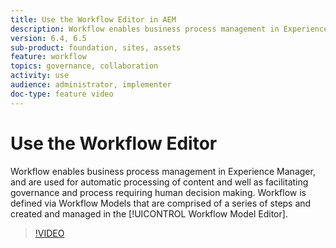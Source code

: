```yaml
---
title: Use the Workflow Editor in AEM
description: Workflow enables business process management in Experience Manager, and are used for automatic processing of content and well as facilitating governance and process requiring human decision making. Workflow is defined via Workflow Models that are comprised of a series of steps and created and managed in the Workflow Model Editor.
version: 6.4, 6.5
sub-product: foundation, sites, assets
feature: workflow
topics: governance, collaboration
activity: use
audience: administrator, implementer
doc-type: feature video
---
```


# Use the Workflow Editor

Workflow enables business process management in Experience Manager, and are used for automatic processing of content and well as facilitating governance and process requiring human decision making. Workflow is defined via Workflow Models that are comprised of a series of steps and created and managed in the [!UICONTROL Workflow Model Editor].

>[!VIDEO](https://video.tv.adobe.com/v/22201/?quality=12&learn=on)
